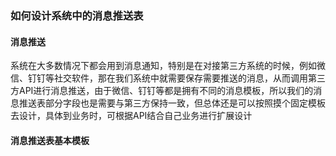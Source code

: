 ### 如何设计系统中的消息推送表

#### 消息推送

系统在大多数情况下都会用到消息通知，特别是在对接第三方系统的时候，例如微信、钉钉等社交软件，那在我们系统中就需要保存需要推送的消息，从而调用第三方API进行消息推送，由于微信、钉钉等都是拥有不同的消息模板，所以我们的消息推送表部分字段也是需要与第三方保持一致，但总体还是可以按照摸个固定模板去设计，具体到业务时，可根据API结合自己业务进行扩展设计

#### 消息推送表基本模板


